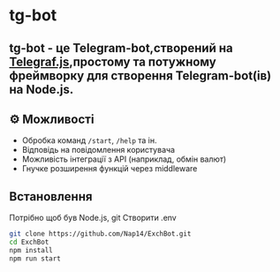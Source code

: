 # tg-bot

## **tg-bot** - це Telegram-bot,створений на [Telegraf.js](https://telegraf.js.org/),простому та потужному фреймворку для створення Telegram-bot(ів) на Node.js.

## ⚙️ Можливості
- Обробка команд `/start`, `/help` та ін.
- Відповідь на повідомлення користувача
- Можливість інтеграції з API (наприклад, обмін валют)
- Гнучке розширення функцій через middleware

## Встановлення
Потрібно щоб був Node.js, git
Створити .env
```bash
git clone https://github.com/Nap14/ExchBot.git
cd ExchBot
npm install
npm run start
```

